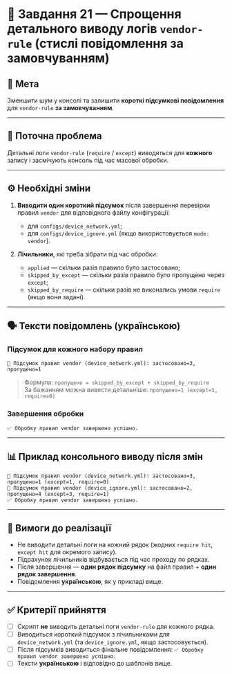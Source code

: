 # 🧩 Завдання 21 — Спрощення детального виводу логів `vendor-rule` (стислі повідомлення за замовчуванням)

## 🎯 Мета
Зменшити шум у консолі та залишити **короткі підсумкові повідомлення** для `vendor-rule` **за замовчуванням**.

---

## 🔎 Поточна проблема
Детальні логи `vendor-rule` (`require` / `except`) виводяться для **кожного** запису і засмічують консоль під час масової обробки.

---

## ⚙️ Необхідні зміни
1. **Виводити один короткий підсумок** після завершення перевірки правил `vendor` для відповідного файлу конфігурації:
   - для `configs/device_network.yml`;
   - для `configs/device_ignore.yml` (якщо використовується `mode: vendor`).

3. **Лічильники**, які треба зібрати під час обробки:
   - `applied` — скільки разів правило було застосовано;
   - `skipped_by_except` — скільки разів правило було пропущено через `except`;
   - `skipped_by_require` — скільки разів не виконались умови `require` (якщо вони задані).

---

## 🗣️ Тексти повідомлень (українською)

### Підсумок для кожного набору правил
```
🔧 Підсумок правил vendor (device_network.yml): застосовано=3, пропущено=1
```
> Формула: `пропущено = skipped_by_except + skipped_by_require`  
> За бажанням можна вивести детальніше:
> `пропущено=1 (except=1, require=0)`

### Завершення обробки
```
✅ Обробку правил vendor завершено успішно.
```

---

## 📊 Приклад консольного виводу після змін
```
🔧 Підсумок правил vendor (device_network.yml): застосовано=3, пропущено=1 (except=1, require=0)
🔧 Підсумок правил vendor (device_ignore.yml): застосовано=2, пропущено=4 (except=3, require=1)
✅ Обробку правил vendor завершено успішно.
```

---

## 🧱 Вимоги до реалізації
- Не виводити детальні логи на кожний рядок (жодних `require hit`, `except hit` для окремого запису).
- Підрахунок лічильників відбувається під час проходу по рядках.
- Після завершення — **один рядок підсумку** на файл правил + **один рядок завершення**.
- Повідомлення **українською**, як у прикладі вище.

---

## ✅ Критерії прийняття
- [ ] Скрипт **не** виводить детальні логи `vendor-rule` для кожного рядка.
- [ ] Виводиться короткий підсумок з лічильниками для `device_network.yml` (та `device_ignore.yml`, якщо застосовується).
- [ ] Після підсумків виводиться фінальне повідомлення: `✅ Обробку правил vendor завершено успішно.`
- [ ] Тексти **українською** і відповідно до шаблонів вище.
